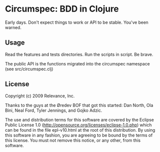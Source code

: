 # Circumspec: BDD in Clojure

Early days. Don't expect things to work or API to be stable. You've been warned.

## Usage

Read the features and tests directories. Run the scripts in script. Be brave.

The public API is the functions migrated into the circumspec namespace 
(see src/circumspec.clj)

## License

Copyright (c) 2009 Relevance, Inc.

Thanks to the guys at the Øredev BOF that got this started: 
Dan North, Ola Bini, Neal Ford, Tyler Jennings, and Gojko Adzic.

The use and distribution terms for this software are covered by the
Eclipse Public License 1.0 (http://opensource.org/licenses/eclipse-1.0.php)
which can be found in the file epl-v10.html at the root of this distribution.
By using this software in any fashion, you are agreeing to be bound by the 
terms of this license. You must not remove this notice, or any other, from 
this software.
